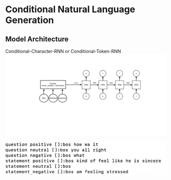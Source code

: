 # Conditional Natural Language Generation

## Model Architecture
Conditional-Character-RNN or Conditional-Token-RNN
![](images/conditional-rnn.png)

![](images/example.png)
